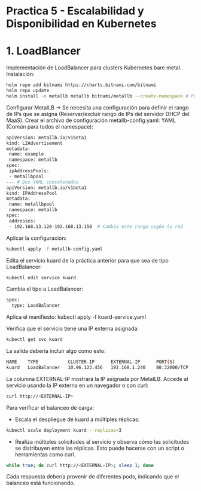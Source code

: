 # Practica 5 - Escalabilidad y Disponibilidad en Kubernetes
# 1. LoadBlancer
Implementación de LoadBalancer para clusters Kubernetes bare metal. 
Instalación:
```bash
helm repo add bitnami https://charts.bitnami.com/bitnami
helm repo update
helm install -n metallb metallb bitnami/metallb --create-namespace # Para crear en una namespace
```
Configurar MetalLB -> Se necesita una configuración para definir el rango de IPs que se asigna (Reservar/excluir rango de IPs del servidor DHCP del MaaS). Crear el archivo de configuración metallb-config.yaml:
YAML (Común para todos el namespace):
```bash
apiVersion: metallb.io/v1beta1
kind: L2Advertisement
metadata:
 name: example
 namespace: metallb
spec:
 ipAddressPools:
 - metallbpool
--- # Dos YAML concatenados
apiVersion: metallb.io/v1beta1
kind: IPAddressPool
metadata:
 name: metallbpool
 namespace: metallb
spec:
 addresses:
 - 192.168.13.120-192.168.13.150  # Cambia este rango según tu red
```

Aplicar la configuración:
```bash
kubectl apply -f metallb-config.yaml
```

Edita el servicio kuard de la práctica anterior para que sea de tipo LoadBalancer:
```bash
kubectl edit service kuard
```

Cambia el tipo a LoadBalancer:
```bash
spec:
  type: LoadBalancer
```

Aplica el manifiesto:
kubectl apply -f kuard-service.yaml

Verifica que el servicio tiene una IP externa asignada:
```bash
kubectl get svc kuard
```
La salida debería incluir algo como esto:
```bash
NAME    TYPE           CLUSTER-IP      EXTERNAL-IP      PORT(S)        AGE
kuard   LoadBalancer   10.96.123.456   192.168.1.240    80:32000/TCP   5m
```
La columna EXTERNAL-IP mostrará la IP asignada por MetalLB.
Accede al servicio usando la IP externa en un navegador o con curl:
```bash
curl http://<EXTERNAL-IP>
```
Para verificar el balanceo de carga:
- Escala el despliegue de kuard a múltiples réplicas:
```bash
kubectl scale deployment kuard --replicas=3
```
- Realiza múltiples solicitudes al servicio y observa cómo las solicitudes se distribuyen entre las réplicas. Esto puede hacerse con un script o herramientas como curl.
```bash
while true; do curl http://<EXTERNAL-IP>; sleep 1; done
```
Cada respuesta debería provenir de diferentes pods, indicando que el balanceo está funcionando.

